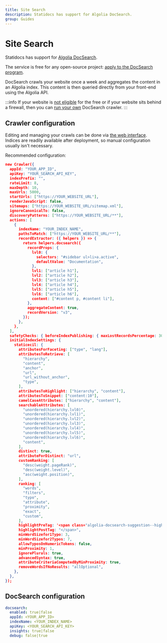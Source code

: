 ```yaml
---
title: Site Search
description: Statidocs has support for Algolia DocSearch.
group: Guides
---
```

# Site Search

Statidocs has support for [Algolia DocSearch](https://docsearch.algolia.com).

The service is free for any open-source project: [apply to the DocSearch program](https://docsearch.algolia.com/apply/).

DocSearch crawls your website once a week and aggregates the content in an Algolia index. This content is then queried directly from your front-end using the Algolia API.

:::info
If your website is [not eligible](https://docsearch.algolia.com/docs/who-can-apply/) for the free or if your website sits behind a firewall, then you can [run your own](https://docsearch.algolia.com/docs/run-your-own/) DocSearch crawler.
:::

## Crawler configuration

Editing and managing your crawls can be done via [the web interface](https://crawler.algolia.com). Indices are readily available after deployment, so manual configuration usually isn't necessary.

Recommended configuration:

```json
new Crawler({
  appId: "YOUR_APP_ID",
  apiKey: "YOUR_SEARCH_API_KEY",
  indexPrefix: "",
  rateLimit: 8,
  maxDepth: 10,
  maxUrls: 5000,
  startUrls: ["https://YOUR_WEBSITE_URL"],
  renderJavaScript: false,
  sitemaps: ["https://YOUR_WEBSITE_URL/sitemap.xml"],
  ignoreCanonicalTo: false,
  discoveryPatterns: ["https://YOUR_WEBSITE_URL/**"],
  actions: [
    {
      indexName: "YOUR_INDEX_NAME",
      pathsToMatch: ["https://YOUR_WEBSITE_URL/**"],
      recordExtractor: ({ helpers }) => {
        return helpers.docsearch({
          recordProps: {
            lvl0: {
              selectors: "#sidebar ul>li>a.active",
              defaultValue: "Documentation",
            },
            lvl1: ["article h1"],
            lvl2: ["article h2"],
            lvl3: ["article h3"],
            lvl4: ["article h4"],
            lvl5: ["article h5"],
            lvl6: ["article h6"],
            content: ["#content p, #content li"],
          },
          aggregateContent: true,
          recordVersion: "v3",
        });
      },
    },
  ],
  safetyChecks: { beforeIndexPublishing: { maxLostRecordsPercentage: 30 } },
  initialIndexSettings: {
    staticecil: {
      attributesForFaceting: ["type", "lang"],
      attributesToRetrieve: [
        "hierarchy",
        "content",
        "anchor",
        "url",
        "url_without_anchor",
        "type",
      ],
      attributesToHighlight: ["hierarchy", "content"],
      attributesToSnippet: ["content:10"],
      camelCaseAttributes: ["hierarchy", "content"],
      searchableAttributes: [
        "unordered(hierarchy.lvl0)",
        "unordered(hierarchy.lvl1)",
        "unordered(hierarchy.lvl2)",
        "unordered(hierarchy.lvl3)",
        "unordered(hierarchy.lvl4)",
        "unordered(hierarchy.lvl5)",
        "unordered(hierarchy.lvl6)",
        "content",
      ],
      distinct: true,
      attributeForDistinct: "url",
      customRanking: [
        "desc(weight.pageRank)",
        "desc(weight.level)",
        "asc(weight.position)",
      ],
      ranking: [
        "words",
        "filters",
        "typo",
        "attribute",
        "proximity",
        "exact",
        "custom",
      ],
      highlightPreTag: '<span class="algolia-docsearch-suggestion--highlight">',
      highlightPostTag: "</span>",
      minWordSizefor1Typo: 3,
      minWordSizefor2Typos: 7,
      allowTyposOnNumericTokens: false,
      minProximity: 1,
      ignorePlurals: true,
      advancedSyntax: true,
      attributeCriteriaComputedByMinProximity: true,
      removeWordsIfNoResults: "allOptional",
    },
  },
});
```

## DocSearch configuration

```yaml
docsearch:
  enabled: true|false
  appId: <YOUR_APP_ID>
  indexName: <YOUR_INDEX_NAME>
  apiKey: <YOUR_SEARCH_API_KEY>
  insights: true|false
  debug: false|true
```

